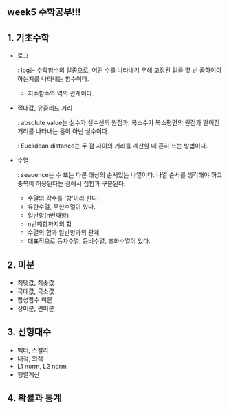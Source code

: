 ## week5 수학공부!!!
## 1. 기초수학

- 로그

  : log는 수학함수의 일종으로, 어떤 수를 나타내기 우해 고정된 밑을 몇 번 곱하여야 하는지를 나타내는 함수이다.
  - 지수함수와 역의 관계이다.
  
  
- 절대값, 유클리드 거리

  : absolute value는 실수가 실수선의 원점과, 복소수가 복소평면의 원점과 떨어진 거리를 나타내는 음이 아닌 실수이다.
  
  : Euclidean distance는 두 점 사이의 거리를 계산할 때 흔히 쓰는 방법이다. 
  
- 수열

  : seauence는 수 또는 다른 대상의 순서있는 나열이다. 나열 순서를 생각해야 하고 중복이 허용된다는 점에서 집합과 구분된다.
  - 수열의 각수를 '항'이라 한다.
  - 유한수열, 무한수열이 있다.
  - 일반항(n번째항) 
  - n번쨰항까지의 합
  - 수열의 합과 일반항과의 관계
  - 대표적으로 등차수열, 등비수열, 조화수열이 있다.

## 2. 미분

- 최댓값, 최솟값
- 극대값, 극소값
- 합성함수 미분
- 상미분, 편미분

## 3. 선형대수

- 벡터, 스칼라
- 내적, 외적
- L1 norm, L2 norm
- 행렬계산

## 4. 확률과 통계
